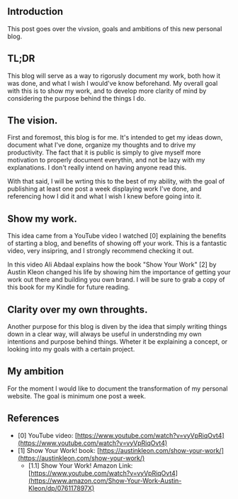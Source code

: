 ## Introduction
This post goes over the vivsion, goals and ambitions of this new personal blog.

## TL;DR 
This blog will serve as a way to rigorusly document my work, both how it 
was done, and what I wish I would've know beforehand. My overall goal with this 
is to show my work, and to develop more clarity of mind by considering the purpose
behind the things I do.

## The vision. 
First and foremost, this blog is for me. It's intended to get my ideas down,
document what I've done, organize my thoughts and to drive my productivity. The 
fact that it is public is simply to give myself more motivation to properly document
everythin, and not be lazy with my explanations. I don't really intend on having anyone read this.

With that said, I will be wrting this to the best of my ability, with the goal 
of publishing at least one post a week displaying work I've done, and referencing 
how I did it and what I wish I knew before going into it.

## Show my work.
This idea came from a YouTube video I watched [0] explaining the benefits of starting a 
blog, and benefits of showing off your work. This
is a fantastic video, very insipring, and I strongly recommend checking it out.

In this video Ali Abdaal explains how the book "Show Your Work" [2] by Austin Kleon
changed his life by showing him the importance of getting your work out there
and building you own brand. I will be sure to grab a copy of this book for my Kindle
for future reading.

## Clarity over my own throughts.
Another purpose for this blog is diven by the idea that simply writing things down in a clear way, will always 
be useful in understnding my own intentions and purpose behind things. Wheter it be explaining
a concept, or looking into my goals with a certain project.

## My ambition
For the moment I would like to document the transformation of my personal 
website. The goal is minimum one post a week.

## References
- [0] YouTube video: [https://www.youtube.com/watch?v=vyVpRiqOvt4](https://www.youtube.com/watch?v=vyVpRiqOvt4)
- [1] Show Your Work! book: [https://austinkleon.com/show-your-work/](https://austinkleon.com/show-your-work/)
  - [1.1] Show Your Work! Amazon Link: [https://www.youtube.com/watch?v=vyVpRiqOvt4](https://www.amazon.com/Show-Your-Work-Austin-Kleon/dp/076117897X)
